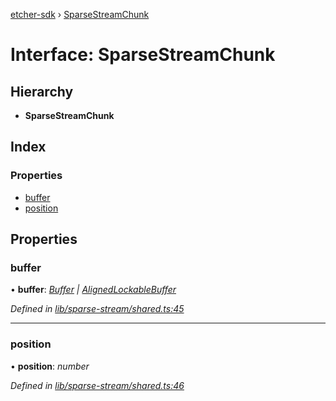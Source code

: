 [etcher-sdk](../README.md) › [SparseStreamChunk](sparsestreamchunk.md)

# Interface: SparseStreamChunk

## Hierarchy

* **SparseStreamChunk**

## Index

### Properties

* [buffer](sparsestreamchunk.md#buffer)
* [position](sparsestreamchunk.md#position)

## Properties

###  buffer

• **buffer**: *[Buffer](alignedlockablebuffer.md#buffer) | [AlignedLockableBuffer](alignedlockablebuffer.md)*

*Defined in [lib/sparse-stream/shared.ts:45](https://github.com/balena-io-modules/etcher-sdk/blob/d935b6d/lib/sparse-stream/shared.ts#L45)*

___

###  position

• **position**: *number*

*Defined in [lib/sparse-stream/shared.ts:46](https://github.com/balena-io-modules/etcher-sdk/blob/d935b6d/lib/sparse-stream/shared.ts#L46)*
